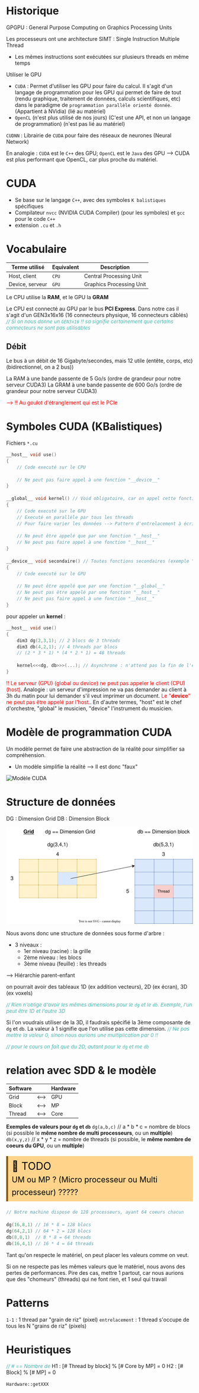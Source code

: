 # Historique

GPGPU : General Purpose Computing on Graphics Processing Units

Les processeurs ont une architecture SIMT : Single Instruction Multiple Thread
- Les mêmes instructions sont exécutées sur plusieurs threads en même temps	

Utiliser le GPU
- `CUDA` : Permet d'utiliser les GPU pour faire du calcul. Il s'agit d'un langage de programmation pour les GPU qui permet de faire de tout (rendu graphique, traitement de données, calculs scientifiques, etc) dans le paradigme de `programmation parallèle orienté donnée`. (Appartient à NVidia) (lié au matériel)
- `OpenCL` (n'est plus utilisé de nos jours) (C'est une API, et non un langage de programmation) (n'est pas lié au matériel)

`CUDNN` : Librairie de `CUDA` pour faire des réseaux de neurones (Neural Network)

En analogie : `CUDA` est le `C++` des GPU; `OpenCL` est le `Java` des GPU --> CUDA est plus performant que OpenCL, car plus proche du matériel.

# CUDA

- Se base sur le langage `C++`, avec des symboles `K balistiques` spécifiques
- Compilateur `nvcc` (NVIDIA CUDA Compiler) (pour les symboles) et `gcc` pour le code `C++`
- extension `.cu` et `.h`

# Vocabulaire

Terme utilisé | Equivalent | Description
--- | --- | ---
Host, client | `CPU` | Central Processing Unit
Device, serveur | `GPU` | Graphics Processing Unit

Le CPU utilise la **RAM**, et le GPU la **GRAM**

Le CPU est connecté au GPU par le bus **PCI Express**. Dans notre cas il s'agit d'un GEN3x16x16 (16 connecteurs physique, 16 connecteurs câblés) <span style="color: #46b7ae; font-style: italic; font-size: 0.85rem">// Si on nous donne un `GEN3x16` !! sa signifie certainement que certains connecteurs ne sont pas utilisables</span> 

## Débit

Le bus à un débit de 16 Gigabyte/secondes, mais 12 utile (entête, corps, etc) (bidirectionnel, on a 2 bus))

La RAM à une bande passente de 5 Go/s (ordre de grandeur pour notre serveur CUDA3)
La GRAM à une bande passente de 600 Go/s (ordre de grandeur pour notre serveur CUDA3)

<span style="color: red">--> !! Au goulot d'étranglement qui est le PCIe</span> 

# Symboles CUDA (KBalistiques)
Fichiers `*.cu`
```c++
__host__ void use()
{
    // Code executé sur le CPU

    // Ne peut pas faire appel à une fonction "__device__"
}

__global__ void kernel() // Void obligatoire, car on appel cette fonction de manière asynchrone --> Aucun retour possible
{
    // Code executé sur le GPU
    // Executé en parallèle par tous les threads
    // Pour faire varier les données --> Pattern d'entrelacement à écrire ici.

    // Ne peut être appelé que par une fonction "__host__"
    // Ne peut pas faire appel à une fonction "__host__"
}

__device__ void secondaire() // Toutes fonctions secondaires (exemple "work(i)") est précédé par "__device__"
{
    // Code executé sur le GPU

    // Ne peut être appelé que par une fonction "__global__"
    // Ne peut pas être appelé par une fonction "__host__"
    // Ne peut pas faire appel à une fonction "__host__"
}
```

pour appeler un **kernel** :
```c++	
__host__ void use()
{
    dim3 dg(2,3,1); // 2 blocs de 3 threads
    dim3 db(4,2,1); // 4 threads par blocs
    // (2 * 3 * 1) * (4 * 2 * 1) = 48 threads

    kernel<<<dg, db>>>(...); // Asynchrone : n'attend pas la fin de l'exécution du kernel pour continuer le code du bloc
}
```

<span style="color: red">!! Le serveur (GPU) (global ou device) ne peut pas appeler le client (CPU) (host)</span>.
Analogie : un serveur d'impression ne va pas demander au client à 3h du matin pour lui demander s'il veut imprimer un document.
<span style="color: red">Le "__device__" ne peut pas être appelé par l'host.</span>.
En d'autre termes, "host" est le chef d'orchestre, "global" le musicien, "device" l'instrument du musicien.

# Modèle de programmation CUDA

Un modèle permet de faire une abstraction de la réalité pour simplifier sa compréhension.
- Un modèle simplifie la réalité --> Il est donc "faux"

![Modèle CUDA](./Export/Mod%C3%A8le%20GPU.drawio.svg)

# Structure de données
DG : Dimension Grid
DB : Dimension Block

![Structure de données](./Export/schema-Cuda%20DG%20DB.drawio.svg)

Nous avons donc une structure de données sous forme d'arbre :
  - 3 niveaux :
    - 1er niveau (racine) : la grille
    - 2ème niveau : les blocs
    - 3ème niveau (feuille) : les threads

--> Hiérarchie parent-enfant

on pourrait avoir des tableaux 1D (ex addition vecteurs), 2D (ex écran), 3D (ex voxels)

<span style="color: #46b7ae; font-style: italic; font-size: 0.85rem">// Rien n'oblige d'avoir les mêmes dimensions pour le `dg` et le `db`. Exemple, l'un peut être 1D et l'autre 3D</span> 

Si l'on voudrais utiliser de la 3D, il faudrais spécifié la 3ème composante de `dg` et `db`. La valeur à 1 signifie que l'on utilise pas cette dimension. <span style="color: #46b7ae; font-style: italic; font-size: 0.85rem">// Ne pas mettre la valeur 0, sinon nous aurions une multiplication par 0 !!</span> 

<span style="color: #46b7ae; font-style: italic; font-size: 0.85rem">// pour le cours on fait que du 2D, autant pour le `dg` et me `db`</span> 

# relation avec SDD & le modèle
Software || Hardware
--- | --- | ---
Grid | <--> | GPU
Block | <--> | MP
Thread | <--> | Core

**Exemples de valeurs pour `dg` et `db`**
`dg(a,b,c)` // a * b * c = nombre de blocs (si possible le **même nombre de multi processeurs**, ou un **multiple**)
`db(x,y,z)` // x * y * z = nombre de threads (si possible, le **même nombre de coeurs du GPU**, ou un **multiple**)


<!-- #region TODO BLOCK --> 
<div style="margin: 20px auto; padding: 10px; background-color: #ffd48a; border-left: 5px solid #8a5700;color: black; font-size: 2em">
<span> 📝 </span>TODO<br>
<span style="font-size: 0.75em">
UM ou MP ? (Micro processeur ou Multi processeur) ?????
</span></div>

<!-- #endregion TODO BLOCK -->



```c++
// Notre machine dispose de 128 processeurs, ayant 64 coeurs chacun

dg(16,8,1) // 16 * 8 = 128 blocs
dg(64,2,1) // 64 * 2 = 128 blocs
db(8,8,1)  // 8 * 8 = 64 threads
db(16,4,1) // 16 * 4 = 64 threads
```

Tant qu'on respecte le matériel, on peut placer les valeurs comme on veut.

Si on ne respecte pas les mêmes valeurs que le matériel, nous avons des pertes de performances.
Pire des cas, mettre 1 partout, car nous aurions que des "chomeurs" (threads) qui ne font rien, et 1 seul qui travail

# Patterns
`1-1` : 1 thread par "grain de riz" (pixel)
`entrelacement` : 1 thread s'occupe de tous les N "grains de riz" (pixels)

# Heuristiques

<span style="color: #46b7ae; font-style: italic; font-size: 0.85rem">// # == Nombre de </span> 
H1 : [# Thread by block] % [# Core by MP] = 0
H2 : [# Block] % [# MP] = 0

`Hardware::getXXX`

